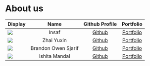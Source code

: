 # About us

Display |        Name         |               Github Profile                | Portfolio
--------|:-------------------:|:-------------------------------------------:|:---------:
![](https://via.placeholder.com/100.png?text=Photo) |        Insaf        |        [Github](https://github.com/)        | [Portfolio](team/muhamed-insaf.md)
![](https://via.placeholder.com/100.png?text=Photo) |     Zhai Yuxin      |   [Github](https://github.com/Zhai-Yuxin)   | [Portfolio](team/zhai-yuxin.md)
![](https://via.placeholder.com/100.png?text=Photo) | Brandon Owen Sjarif |   [Github](https://github.com/brandon-os)   | [Portfolio](team/brandon-os.md)
![](https://via.placeholder.com/100.png?text=Photo) |    Ishita Mandal    | [Github](https://github.com/ishitamandal06) | [Portfolio](team/Ishita-Mandal.md)
